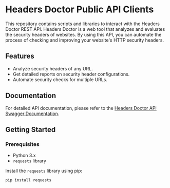 # Headers Doctor Public API Clients

This repository contains scripts and libraries to interact with the Headers Doctor REST API. Headers Doctor is a web tool that analyzes and evaluates the security headers of websites. By using this API, you can automate the process of checking and improving your website's HTTP security headers.

## Features

- Analyze security headers of any URL.
- Get detailed reports on security header configurations.
- Automate security checks for multiple URLs.

## Documentation

For detailed API documentation, please refer to the [Headers Doctor API Swagger Documentation](https://api.headers.doctor/api/v1/docs).

## Getting Started

### Prerequisites

- Python 3.x
- `requests` library

Install the `requests` library using pip:

```bash
pip install requests
